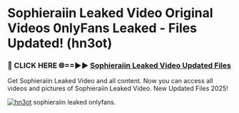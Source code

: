 # Sophieraiin Leaked Video Original Videos 0nlyFans Leaked - Files Updated! (hn3ot)

<h3>🔴 CLICK HERE 🌐==►► <a href="https://tinyurl.com/2jnfzry5" rel="nofollow">Sophieraiin Leaked Video Updated Files</a></h3>

Get Sophieraiin Leaked Video and all content. Now you can access all videos and pictures of Sophieraiin Leaked Video. New Updated Files 2025!

[![hn3ot](https://i.imgur.com/GyGTBgg.gif)](https://tinyurl.com/2jnfzry5)
sophieraiin leaked onlyfans.